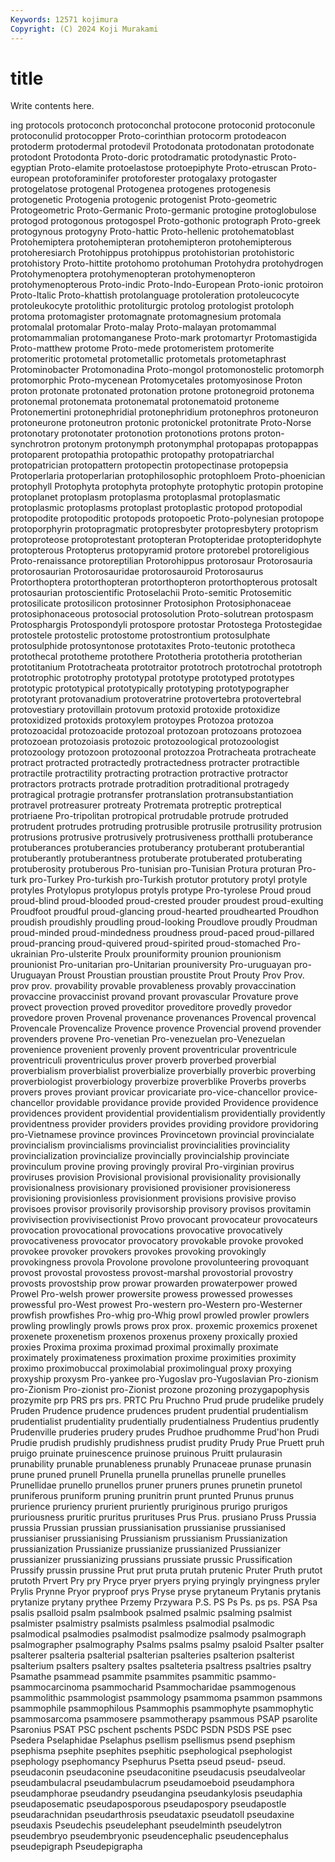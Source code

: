 ```yaml
---
Keywords: 12571 kojimura
Copyright: (C) 2024 Koji Murakami
---
```


# title

Write contents here.



ing protocols
protoconch protoconchal protocone protoconid protoconule protoconulid protocopper Proto-corinthian protocorm protodeacon
protoderm protodermal protodevil Protodonata protodonatan protodonate protodont Protodonta Proto-doric protodramatic
protodynastic Proto-egyptian Proto-elamite protoelastose protoepiphyte Proto-etruscan Proto-european protoforaminifer protoforester protogalaxy
protogaster protogelatose protogenal Protogenea protogenes protogenesis protogenetic Protogenia protogenic protogenist
Proto-geometric Protogeometric Proto-Germanic Proto-germanic protogine protoglobulose protogod protogonous protogospel Proto-gothonic
protograph Proto-greek protogynous protogyny Proto-hattic Proto-hellenic protohematoblast Protohemiptera protohemipteran protohemipteron
protohemipterous protoheresiarch Protohippus protohippus protohistorian protohistoric protohistory Proto-hittite protohomo protohuman
Protohydra protohydrogen Protohymenoptera protohymenopteran protohymenopteron protohymenopterous Proto-indic Proto-Indo-European Proto-ionic protoiron
Proto-Italic Proto-khattish protolanguage protoleration protoleucocyte protoleukocyte protolithic protoliturgic protolog protologist
protoloph protoma protomagister protomagnate protomagnesium protomala protomalal protomalar Proto-malay Proto-malayan
protomammal protomammalian protomanganese Proto-mark protomartyr Protomastigida Proto-matthew protome Proto-mede protomeristem
protomerite protomeritic protometal protometallic protometals protometaphrast Protominobacter Protomonadina Proto-mongol protomonostelic
protomorph protomorphic Proto-mycenean Protomycetales protomyosinose Proton proton protonate protonated protonation
protone protonegroid protonema protonemal protonemata protonematal protonematoid protoneme Protonemertini protonephridial
protonephridium protonephros protoneuron protoneurone protoneutron protonic protonickel protonitrate Proto-Norse protonotary
protonotater protonotion protonotions protons proton-synchrotron protonym protonymph protonymphal protopapas protopappas
protoparent protopathia protopathic protopathy protopatriarchal protopatrician protopattern protopectin protopectinase protopepsia
Protoperlaria protoperlarian protophilosophic protophloem Proto-phoenician protophyll Protophyta protophyta protophyte protophytic
protopin protopine protoplanet protoplasm protoplasma protoplasmal protoplasmatic protoplasmic protoplasms protoplast
protoplastic protopod protopodial protopodite protopoditic protopods protopoetic Proto-polynesian protopope protoporphyrin
protopragmatic protopresbyter protopresbytery protoprism protoproteose protoprotestant protopteran Protopteridae protopteridophyte protopterous
Protopterus protopyramid protore protorebel protoreligious Proto-renaissance protoreptilian Protorohippus protorosaur Protorosauria
protorosaurian Protorosauridae protorosauroid Protorosaurus Protorthoptera protorthopteran protorthopteron protorthopterous protosalt protosaurian
protoscientific Protoselachii Proto-semitic Protosemitic protosilicate protosilicon protosinner Protosiphon Protosiphonaceae protosiphonaceous
protosocial protosolution Proto-solutrean protospasm Protosphargis Protospondyli protospore protostar Protostega Protostegidae
protostele protostelic protostome protostrontium protosulphate protosulphide protosyntonose prototaxites Proto-teutonic prototheca
protothecal prototheme protothere Prototheria prototheria prototherian prototitanium Prototracheata prototraitor prototroch
prototrochal prototroph prototrophic prototrophy prototypal prototype prototyped prototypes prototypic prototypical
prototypically prototyping prototypographer prototyrant protovanadium protoveratrine protovertebra protovertebral protovestiary protovillain
protovum protoxid protoxide protoxidize protoxidized protoxids protoxylem protoypes Protozoa protozoa
protozoacidal protozoacide protozoal protozoan protozoans protozoea protozoean protozoiasis protozoic protozoological
protozoologist protozoology protozoon protozoonal protozzoa Protracheata protracheate protract protracted protractedly
protractedness protracter protractible protractile protractility protracting protraction protractive protractor protractors
protracts protrade protradition protraditional protragedy protragical protragie protransfer protranslation protransubstantiation
protravel protreasurer protreaty Protremata protreptic protreptical protriaene Pro-tripolitan protropical protrudable
protrude protruded protrudent protrudes protruding protrusible protrusile protrusility protrusion protrusions
protrusive protrusively protrusiveness protthalli protuberance protuberances protuberancies protuberancy protuberant protuberantial
protuberantly protuberantness protuberate protuberated protuberating protuberosity protuberous Pro-tunisian pro-Tunisian Protura
proturan Pro-turk pro-Turkey Pro-turkish pro-Turkish protutor protutory protyl protyle protyles
Protylopus protylopus protyls protype Pro-tyrolese Proud proud proud-blind proud-blooded proud-crested
prouder proudest proud-exulting Proudfoot proudful proud-glancing proud-hearted proudhearted Proudhon proudish
proudishly proudling proud-looking Proudlove proudly Proudman proud-minded proud-mindedness proudness proud-paced
proud-pillared proud-prancing proud-quivered proud-spirited proud-stomached Pro-ukrainian Pro-ulsterite Proulx prouniformity prounion
prounionism prounionist Pro-unitarian pro-Unitarian prouniversity Pro-uruguayan pro-Uruguayan Proust Proustian proustian
proustite Prout Prouty Prov Prov. prov prov. provability provable provableness
provably provaccination provaccine provaccinist provand provant provascular Provature prove provect
provection proved proveditor proveditore provedly provedor provedore proven Provenal provenance
provenances Provencal provencal Provencale Provencalize Provence provence Provencial provend provender
provenders provene Pro-venetian Pro-venezuelan pro-Venezuelan provenience provenient provenly provent proventricular
proventricule proventriculi proventriculus prover proverb proverbed proverbial proverbialism proverbialist proverbialize
proverbially proverbic proverbing proverbiologist proverbiology proverbize proverblike Proverbs proverbs provers
proves proviant provicar provicariate pro-vice-chancellor provice-chancellor providable providance provide provided
Providence providence providences provident providential providentialism providentially providently providentness provider
providers provides providing providore providoring pro-Vietnamese province provinces Provincetown provincial
provincialate provincialism provincialisms provincialist provincialities provinciality provincialization provincialize provincially provincialship
provinciate provinculum provine proving provingly proviral Pro-virginian provirus proviruses provision
Provisional provisional provisionality provisionally provisionalness provisionary provisioned provisioner provisioneress provisioning
provisionless provisionment provisions provisive proviso provisoes provisor provisorily provisorship provisory
provisos provitamin provivisection provivisectionist Provo provocant provocateur provocateurs provocation provocational
provocations provocative provocatively provocativeness provocator provocatory provokable provoke provoked provokee
provoker provokers provokes provoking provokingly provokingness provola Provolone provolone provolunteering
provoquant provost provostal provostess provost-marshal provostorial provostry provosts provostship prow
prowar prowarden prowaterpower prowed Prowel Pro-welsh prower prowersite prowess prowessed
prowesses prowessful pro-West prowest Pro-western pro-Western pro-Westerner prowfish prowfishes Pro-whig
pro-Whig prowl prowled prowler prowlers prowling prowlingly prowls prows prox
prox. proxemic proxemics proxenet proxenete proxenetism proxenos proxenus proxeny proxically
proxied proxies Proxima proxima proximad proximal proximally proximate proximately proximateness
proximation proxime proximities proximity proximo proximobuccal proximolabial proximolingual proxy proxying
proxyship proxysm Pro-yankee pro-Yugoslav pro-Yugoslavian Pro-zionism pro-Zionism Pro-zionist pro-Zionist prozone
prozoning prozygapophysis prozymite prp PRS prs prs. PRTC Pru Pruchno
Prud prude prudelike prudely Pruden Prudence prudence prudences prudent prudential
prudentialism prudentialist prudentiality prudentially prudentialness Prudentius prudently Prudenville pruderies prudery
prudes Prudhoe prudhomme Prud'hon Prudi Prudie prudish prudishly prudishness prudist
prudity Prudy Prue Pruett pruh pruigo pruinate pruinescence pruinose pruinous
Pruitt prulaurasin prunability prunable prunableness prunably Prunaceae prunase prunasin prune
pruned prunell Prunella prunella prunellas prunelle prunelles Prunellidae prunello prunellos
pruner pruners prunes prunetin prunetol pruniferous pruniform pruning prunitrin prunt
prunted Prunus prunus prurience pruriency prurient pruriently pruriginous prurigo prurigos
pruriousness pruritic pruritus prurituses Prus Prus. prusiano Pruss Prussia prussia
Prussian prussian prussianisation prussianise prussianised prussianiser prussianising Prussianism prussianism Prussianization
prussianization Prussianize prussianize prussianized Prussianizer prussianizer prussianizing prussians prussiate prussic
Prussification Prussify prussin prussine Prut prut pruta prutah prutenic Pruter
Pruth prutot prutoth Prvert Pry pry Pryce pryer pryers prying
pryingly pryingness pryler Prylis Prynne Pryor pryproof prys Pryse pryse
prytaneum Prytanis prytanis prytanize prytany prythee Przemy Przywara P.S. PS
Ps Ps. ps ps. PSA Psa psalis psalloid psalm psalmbook
psalmed psalmic psalming psalmist psalmister psalmistry psalmists psalmless psalmodial psalmodic
psalmodical psalmodies psalmodist psalmodize psalmody psalmograph psalmographer psalmography Psalms psalms
psalmy psaloid Psalter psalter psalterer psalteria psalterial psalterian psalteries psalterion
psalterist psalterium psalters psaltery psaltes psalteteria psaltress psaltries psaltry Psamathe
psammead psammite psammites psammitic psammo- psammocarcinoma psammocharid Psammocharidae psammogenous psammolithic
psammologist psammology psammoma psammon psammons psammophile psammophilous Psammophis psammophyte psammophytic
psammosarcoma psammosere psammotherapy psammous PSAP psarolite Psaronius PSAT PSC pschent
pschents PSDC PSDN PSDS PSE psec Psedera Pselaphidae Pselaphus psellism
psellismus psend psephism psephisma psephite psephites psephitic psephological psephologist psephology
psephomancy Psephurus Psetta pseud pseud- pseud. pseudaconin pseudaconine pseudaconitine pseudacusis
pseudalveolar pseudambulacral pseudambulacrum pseudamoeboid pseudamphora pseudamphorae pseudandry pseudangina pseudankylosis pseudaphia
pseudaposematic pseudaposporous pseudapospory pseudapostle pseudarachnidan pseudarthrosis pseudataxic pseudatoll pseudaxine pseudaxis
Pseudechis pseudelephant pseudelminth pseudelytron pseudembryo pseudembryonic pseudencephalic pseudencephalus pseudepigraph Pseudepigrapha
